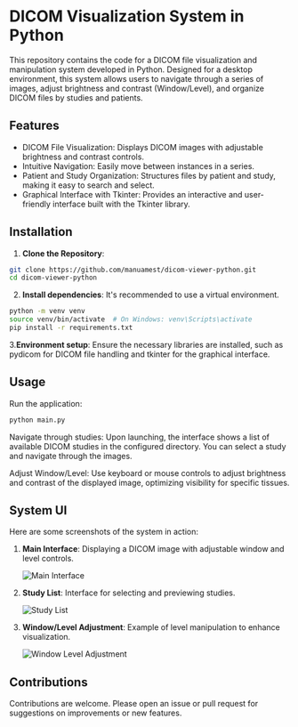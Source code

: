 # DICOM Visualization System in Python
This repository contains the code for a DICOM file visualization and manipulation system developed in Python. Designed for a desktop environment, this system allows users to navigate through a series of images, adjust brightness and contrast (Window/Level), and organize DICOM files by studies and patients.

## Features
- DICOM File Visualization: Displays DICOM images with adjustable brightness and contrast controls.
- Intuitive Navigation: Easily move between instances in a series.
- Patient and Study Organization: Structures files by patient and study, making it easy to search and select.
- Graphical Interface with Tkinter: Provides an interactive and user-friendly interface built with the Tkinter library.
## Installation
1. **Clone the Repository**:
```bash
git clone https://github.com/manuamest/dicom-viewer-python.git
cd dicom-viewer-python
```
2. **Install dependencies**: It's recommended to use a virtual environment.
```bash
python -m venv venv
source venv/bin/activate  # On Windows: venv\Scripts\activate
pip install -r requirements.txt
```
3.**Environment setup**: Ensure the necessary libraries are installed, such as pydicom for DICOM file handling and tkinter for the graphical interface.

## Usage
Run the application:

```bash
python main.py
```
Navigate through studies: Upon launching, the interface shows a list of available DICOM studies in the configured directory. You can select a study and navigate through the images.

Adjust Window/Level: Use keyboard or mouse controls to adjust brightness and contrast of the displayed image, optimizing visibility for specific tissues.

## System UI
Here are some screenshots of the system in action:

1. **Main Interface**: Displaying a DICOM image with adjustable window and level controls.

   ![Main Interface](images/main_interface.png)

2. **Study List**: Interface for selecting and previewing studies.

   ![Study List](images/study_list.png)

3. **Window/Level Adjustment**: Example of level manipulation to enhance visualization.

   ![Window Level Adjustment](images/window_level_adjustment.png)


## Contributions
Contributions are welcome. Please open an issue or pull request for suggestions on improvements or new features.
